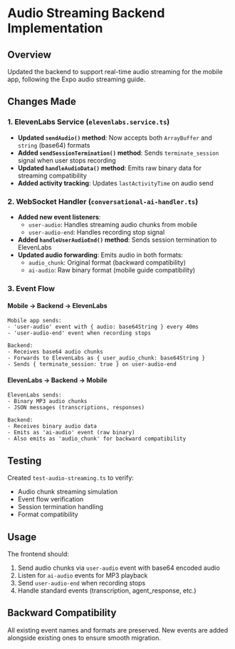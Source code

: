 # Audio Streaming Backend Implementation

## Overview
Updated the backend to support real-time audio streaming for the mobile app, following the Expo audio streaming guide.

## Changes Made

### 1. ElevenLabs Service (`elevenlabs.service.ts`)
- **Updated `sendAudio()` method**: Now accepts both `ArrayBuffer` and `string` (base64) formats
- **Added `sendSessionTermination()` method**: Sends `terminate_session` signal when user stops recording
- **Updated `handleAudioData()` method**: Emits raw binary data for streaming compatibility
- **Added activity tracking**: Updates `lastActivityTime` on audio send

### 2. WebSocket Handler (`conversational-ai-handler.ts`)
- **Added new event listeners**:
  - `user-audio`: Handles streaming audio chunks from mobile
  - `user-audio-end`: Handles recording stop signal
- **Added `handleUserAudioEnd()` method**: Sends session termination to ElevenLabs
- **Updated audio forwarding**: Emits audio in both formats:
  - `audio_chunk`: Original format (backward compatibility)
  - `ai-audio`: Raw binary format (mobile guide compatibility)

### 3. Event Flow

#### Mobile → Backend → ElevenLabs
```
Mobile app sends:
- 'user-audio' event with { audio: base64String } every 40ms
- 'user-audio-end' event when recording stops

Backend:
- Receives base64 audio chunks
- Forwards to ElevenLabs as { user_audio_chunk: base64String }
- Sends { terminate_session: true } on user-audio-end
```

#### ElevenLabs → Backend → Mobile
```
ElevenLabs sends:
- Binary MP3 audio chunks
- JSON messages (transcriptions, responses)

Backend:
- Receives binary audio data
- Emits as 'ai-audio' event (raw binary)
- Also emits as 'audio_chunk' for backward compatibility
```

## Testing
Created `test-audio-streaming.ts` to verify:
- Audio chunk streaming simulation
- Event flow verification
- Session termination handling
- Format compatibility

## Usage
The frontend should:
1. Send audio chunks via `user-audio` event with base64 encoded audio
2. Listen for `ai-audio` events for MP3 playback
3. Send `user-audio-end` when recording stops
4. Handle standard events (transcription, agent_response, etc.)

## Backward Compatibility
All existing event names and formats are preserved. New events are added alongside existing ones to ensure smooth migration.